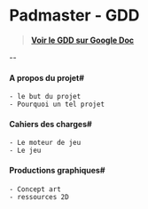 Padmaster - GDD
=============

> [**Voir le GDD sur Google Doc**](http://derpy.me/GDD "lien vers le GDD")

--

#### **A propos du projet**#
	- le but du projet
	- Pourquoi un tel projet

#### **Cahiers des charges**#
	- Le moteur de jeu
	- Le jeu

#### **Productions graphiques**#
	- Concept art
	- ressources 2D


